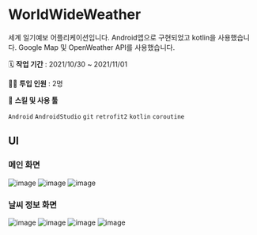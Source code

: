# WorldWideWeather

세계 일기예보 어플리케이션입니다. Android앱으로 구현되었고 kotlin을 사용했습니다. Google Map 및 OpenWeather API를 사용했습니다.

🗓️ **작업 기간** : 2021/10/30 ~ 2021/11/01

👨‍💻 **투입 인원** : 2명

🌱 **스킬 및 사용 툴**

`Android` `AndroidStudio` `git` `retrofit2` `kotlin` `coroutine`

## UI

### 메인 화면
![image](https://user-images.githubusercontent.com/89497084/148508199-c3c95788-ace7-4257-ae68-1576057ca33b.png)
![image](https://user-images.githubusercontent.com/89497084/148508207-4d1dcf96-bdb7-4c0b-8cad-0a1556f24998.png)
![image](https://user-images.githubusercontent.com/89497084/148508217-79b924fd-941c-44a5-be87-a9c051e40dc1.png)

### 날씨 정보 화면
![image](https://user-images.githubusercontent.com/89497084/148508372-4a1e7a04-fe35-4b27-98c1-1fed1601c5dd.png)
![image](https://user-images.githubusercontent.com/89497084/148508382-7a83f8af-42e5-4d6a-9b51-01a2d48cb2da.png)
![image](https://user-images.githubusercontent.com/89497084/148508397-348c5920-dff8-4710-89b2-fc5789a60deb.png)
![image](https://user-images.githubusercontent.com/89497084/148508411-0828a345-9d8e-452b-ae0d-4ba3cffae8f2.png)



